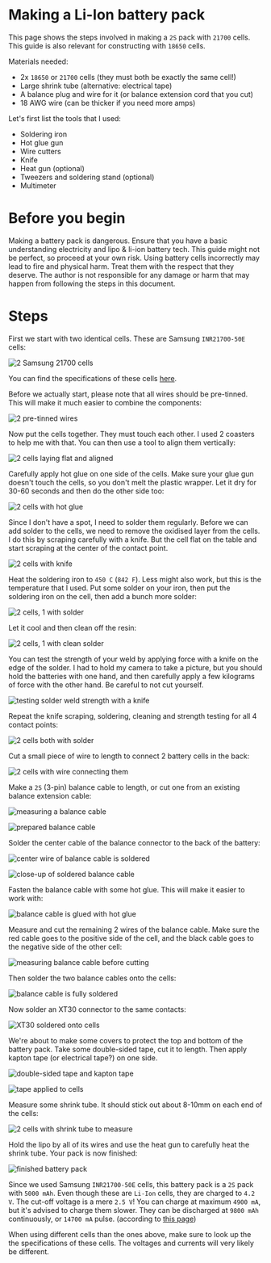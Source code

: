 # Making a Li-Ion battery pack

This page shows the steps involved in making a `2S` pack with `21700` cells.
This guide is also relevant for constructing with `18650` cells.

Materials needed:
- 2x `18650` or `21700` cells (they must both be exactly the same cell!)
- Large shrink tube (alternative: electrical tape)
- A balance plug and wire for it (or balance extension cord that you cut)
- 18 AWG wire (can be thicker if you need more amps)

Let's first list the tools that I used:

- Soldering iron
- Hot glue gun
- Wire cutters
- Knife
- Heat gun (optional)
- Tweezers and soldering stand (optional)
- Multimeter

# Before you begin

Making a battery pack is dangerous. Ensure that you have a basic understanding electricity and lipo & li-ion battery tech.
This guide might not be perfect, so proceed at your own risk.
Using battery cells incorrectly may lead to fire and physical harm. Treat them with the respect that they deserve.
The author is not responsible for any damage or harm that may happen from following the steps in this document.

# Steps

First we start with two identical cells. These are Samsung `INR21700-50E` cells:

![2 Samsung 21700 cells ](01_start.jpg)

You can find the specifications of these cells [here](https://lygte-info.dk/review/batteries2012/Samsung%20INR21700-50E%205000mAh%20(Cyan)%20UK.html).

Before we actually start, please note that all wires should be pre-tinned.
This will make it much easier to combine the components:

![2 pre-tinned wires](02_prep.jpg)

Now put the cells together. They must touch each other. I used 2 coasters to help me with that.
You can then use a tool to align them vertically:

![2 cells laying flat and aligned](03_arrange.jpg)

Carefully apply hot glue on one side of the cells. Make sure your glue gun doesn't touch the cells,
so you don't melt the plastic wrapper. Let it dry for 30-60 seconds and then do the other side too:

![2 cells with hot glue](04_glue.jpg)

Since I don't have a spot, I need to solder them regularly.
Before we can add solder to the cells, we need to remove the oxidised layer from the cells.
I do this by scraping carefully with a knife. But the cell flat on the table and start scraping at
the center of the contact point.

![2 cells with knife](05_roughen.jpg)

Heat the soldering iron to `450 C` (`842 F`). Less might also work, but this is the temperature that I used.
Put some solder on your iron, then put the soldering iron on the cell, then add a bunch more solder:

![2 cells, 1 with solder](06_solder.jpg)

Let it cool and then clean off the resin:

![2 cells, 1 with clean solder](07_clean.jpg)

You can test the strength of your weld by applying force with a knife on the edge of the solder.
I had to hold my camera to take a picture, but you should hold the batteries with one hand, and then carefully
apply a few kilograms of force with the other hand. Be careful to not cut yourself.

![testing solder weld strength with a knife](08_strength.jpg)

Repeat the knife scraping, soldering, cleaning and strength testing for all 4 contact points:

![2 cells both with solder](09_solder_all.jpg)

Cut a small piece of wire to length to connect 2 battery cells in the back:

![2 cells with wire connecting them](10_bridge.jpg)


Make a `2S` (3-pin) balance cable to length, or cut one from an existing balance extension cable:

![measuring a balance cable](11_balance_measure.jpg)

![prepared balance cable](12_balance_cut.jpg)

Solder the center cable of the balance connector to the back of the battery:

![center wire of balance cable is soldered](13_balance_solder.jpg)

![close-up of soldered balance cable](14_balance_solder_detail.jpg)

Fasten the balance cable with some hot glue. This will make it easier to work with:

![balance cable is glued with hot glue](15_fasten.jpg)

Measure and cut the remaining 2 wires of the balance cable. Make sure the red cable goes
to the positive side of the cell, and the black cable goes to the negative side of the other cell:

![measuring balance cable before cutting](16_measure.jpg)

Then solder the two balance cables onto the cells:

![balance cable is fully soldered](17_solder_balance.jpg)

Now solder an XT30 connector to the same contacts:

![XT30 soldered onto cells](18_solder_xt30.jpg)

We're about to make some covers to protect the top and bottom of the battery pack.
Take some double-sided tape, cut it to length. Then apply kapton tape (or electrical tape?) on one side.

![double-sided tape and kapton tape](19_protective_cover_prep.jpg)

![tape applied to cells](20_protective_cover_applied.jpg)

Measure some shrink tube. It should stick out about 8-10mm on each end of the cells:

![2 cells with shrink tube to measure](20_shrink_tube_measuring.jpg)

Hold the lipo by all of its wires and use the heat gun to carefully heat the shrink tube.
Your pack is now finished:

![finished battery pack](21_shrink_tube_finished.jpg)

Since we used Samsung `INR21700-50E` cells, this battery pack is a `2S` pack with `5000 mAh`. Even though these are `Li-Ion` cells, they are charged to `4.2 V`. The cut-off voltage is a mere `2.5 V`! You can charge at maximum `4900 mA`, but it's advised to charge them slower. They can be discharged at `9800 mAh` continuously, or `14700 mA` pulse. (according to [this page](https://lygte-info.dk/review/batteries2012/Samsung%20INR21700-50E%205000mAh%20(Cyan)%20UK.html))

When using different cells than the ones above, make sure to look up the the specifications of these cells.
The voltages and currents will very likely be different.


